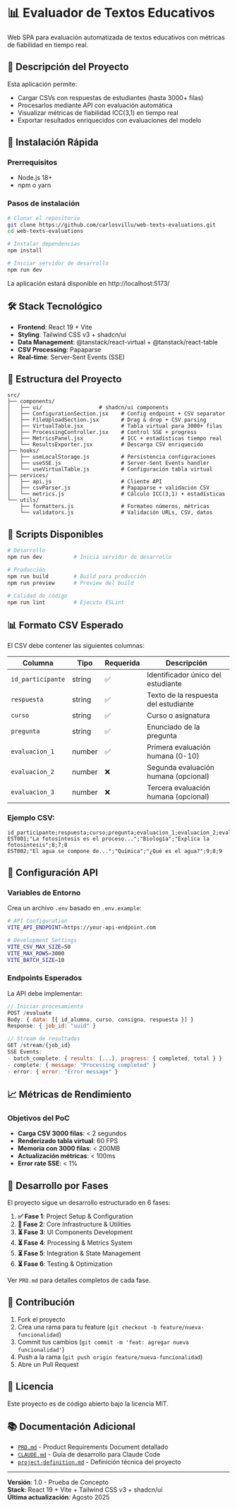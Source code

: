 # 📊 Evaluador de Textos Educativos

Web SPA para evaluación automatizada de textos educativos con métricas de fiabilidad en tiempo real.

## 🎯 Descripción del Proyecto

Esta aplicación permite:
- Cargar CSVs con respuestas de estudiantes (hasta 3000+ filas)
- Procesarlos mediante API con evaluación automática
- Visualizar métricas de fiabilidad ICC(3,1) en tiempo real
- Exportar resultados enriquecidos con evaluaciones del modelo

## 🚀 Instalación Rápida

### Prerrequisitos
- Node.js 18+ 
- npm o yarn

### Pasos de instalación

```bash
# Clonar el repositorio
git clone https://github.com/carlosvillu/web-texts-evaluations.git
cd web-texts-evaluations

# Instalar dependencias
npm install

# Iniciar servidor de desarrollo
npm run dev
```

La aplicación estará disponible en http://localhost:5173/

## 🛠️ Stack Tecnológico

- **Frontend**: React 19 + Vite
- **Styling**: Tailwind CSS v3 + shadcn/ui
- **Data Management**: @tanstack/react-virtual + @tanstack/react-table
- **CSV Processing**: Papaparse
- **Real-time**: Server-Sent Events (SSE)

## 📁 Estructura del Proyecto

```
src/
├── components/
│   ├── ui/                  # shadcn/ui components
│   ├── ConfigurationSection.jsx    # Config endpoint + CSV separator
│   ├── FileUploadSection.jsx       # Drag & drop + CSV parsing
│   ├── VirtualTable.jsx            # Tabla virtual para 3000+ filas
│   ├── ProcessingController.jsx    # Control SSE + progress
│   ├── MetricsPanel.jsx            # ICC + estadísticas tiempo real
│   └── ResultsExporter.jsx         # Descarga CSV enriquecido
├── hooks/
│   ├── useLocalStorage.js          # Persistencia configuraciones
│   ├── useSSE.js                   # Server-Sent Events handler
│   └── useVirtualTable.js          # Configuración tabla virtual
├── services/
│   ├── api.js                      # Cliente API
│   ├── csvParser.js                # Papaparse + validación CSV
│   └── metrics.js                  # Cálculo ICC(3,1) + estadísticas
└── utils/
    ├── formatters.js               # Formateo números, métricas
    └── validators.js               # Validación URLs, CSV, datos
```

## 🔧 Scripts Disponibles

```bash
# Desarrollo
npm run dev          # Inicia servidor de desarrollo

# Producción
npm run build        # Build para producción
npm run preview      # Preview del build

# Calidad de código
npm run lint         # Ejecuta ESLint
```

## 📊 Formato CSV Esperado

El CSV debe contener las siguientes columnas:

| Columna | Tipo | Requerida | Descripción |
|---------|------|-----------|-------------|
| `id_participante` | string | ✅ | Identificador único del estudiante |
| `respuesta` | string | ✅ | Texto de la respuesta del estudiante |
| `curso` | string | ✅ | Curso o asignatura |
| `pregunta` | string | ✅ | Enunciado de la pregunta |
| `evaluacion_1` | number | ✅ | Primera evaluación humana (0-10) |
| `evaluacion_2` | number | ❌ | Segunda evaluación humana (opcional) |
| `evaluacion_3` | number | ❌ | Tercera evaluación humana (opcional) |

### Ejemplo CSV:
```csv
id_participante;respuesta;curso;pregunta;evaluacion_1;evaluacion_2;evaluacion_3
EST001;"La fotosíntesis es el proceso...";"Biología";"Explica la fotosíntesis";8;7;8
EST002;"El agua se compone de...";"Química";"¿Qué es el agua?";9;8;9
```

## 🔗 Configuración API

### Variables de Entorno

Crea un archivo `.env` basado en `.env.example`:

```bash
# API Configuration
VITE_API_ENDPOINT=https://your-api-endpoint.com

# Development Settings
VITE_CSV_MAX_SIZE=50
VITE_MAX_ROWS=3000
VITE_BATCH_SIZE=10
```

### Endpoints Esperados

La API debe implementar:

```javascript
// Iniciar procesamiento
POST /evaluate
Body: { data: [{ id_alumno, curso, consigna, respuesta }] }
Response: { job_id: "uuid" }

// Stream de resultados
GET /stream/{job_id}
SSE Events:
- batch_complete: { results: [...], progress: { completed, total } }
- complete: { message: "Processing completed" }
- error: { error: "Error message" }
```

## 📈 Métricas de Rendimiento

### Objetivos del PoC
- **Carga CSV 3000 filas**: < 2 segundos
- **Renderizado tabla virtual**: 60 FPS
- **Memoria con 3000 filas**: < 200MB
- **Actualización métricas**: < 100ms
- **Error rate SSE**: < 1%

## 🔄 Desarrollo por Fases

El proyecto sigue un desarrollo estructurado en 6 fases:

1. **✅ Fase 1**: Project Setup & Configuration
2. **🔄 Fase 2**: Core Infrastructure & Utilities
3. **⏳ Fase 3**: UI Components Development
4. **⏳ Fase 4**: Processing & Metrics System
5. **⏳ Fase 5**: Integration & State Management
6. **⏳ Fase 6**: Testing & Optimization

Ver `PRD.md` para detalles completos de cada fase.

## 🤝 Contribución

1. Fork el proyecto
2. Crea una rama para tu feature (`git checkout -b feature/nueva-funcionalidad`)
3. Commit tus cambios (`git commit -m 'feat: agregar nueva funcionalidad'`)
4. Push a la rama (`git push origin feature/nueva-funcionalidad`)
5. Abre un Pull Request

## 📄 Licencia

Este proyecto es de código abierto bajo la licencia MIT.

## 📚 Documentación Adicional

- [`PRD.md`](./PRD.md) - Product Requirements Document detallado
- [`CLAUDE.md`](./CLAUDE.md) - Guía de desarrollo para Claude Code
- [`project-definition.md`](./project-definition.md) - Definición técnica del proyecto

---

**Versión**: 1.0 - Prueba de Concepto  
**Stack**: React 19 + Vite + Tailwind CSS v3 + shadcn/ui  
**Última actualización**: Agosto 2025
